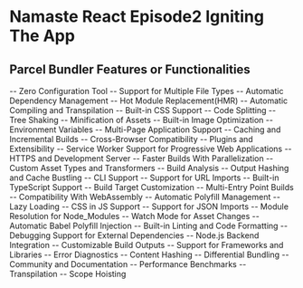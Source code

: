# Namaste React Episode2 Igniting The App

## Parcel Bundler Features or Functionalities

-- Zero Configuration Tool
-- Support for Multiple File Types
-- Automatic Dependency Management
-- Hot Module Replacement(HMR)
-- Automatic Compiling and Transpilation
-- Built-in CSS Support
-- Code Splitting
-- Tree Shaking
-- Minification of Assets
-- Built-in Image Optimization
-- Environment Variables
-- Multi-Page Application Support
-- Caching and Incremental Builds
-- Cross-Browser Compatibility
-- Plugins and Extensibility
-- Service Worker Support for Progressive Web Applications
-- HTTPS and Development Server
-- Faster Builds With Parallelization
-- Custom Asset Types and Transformers
-- Build Analysis
-- Output Hashing and Cache Bustling
-- CLI Support
-- Support for URL Imports
-- Built-in TypeScript Support
-- Build Target Customization
-- Multi-Entry Point Builds
-- Compatibility With WebAssembly
-- Automatic Polyfill Management
-- Lazy Loading
-- CSS in JS Support
-- Support for JSON Imports
-- Module Resolution for Node_Modules
-- Watch Mode for Asset Changes
-- Automatic Babel Polyfill Injection
-- Built-in Linting and Code Formatting
-- Debugging Support for External Dependencies
-- Node.js Backend Integration
-- Customizable Build Outputs
-- Support for Frameworks and Libraries
-- Error Diagnostics
-- Content Hashing
-- Differential Bundling
-- Community and Documentation
-- Performance Benchmarks
-- Transpilation
-- Scope Hoisting
